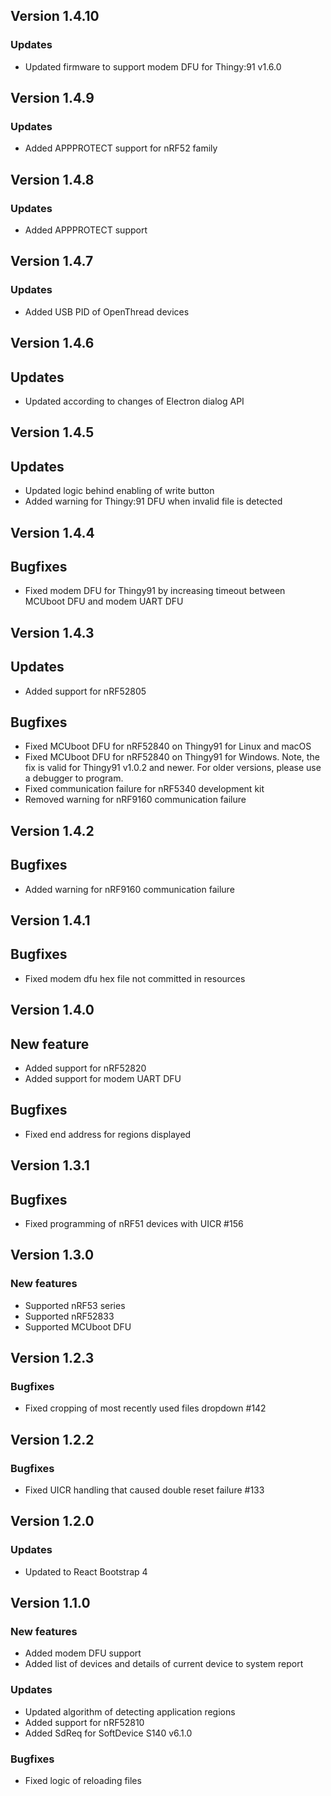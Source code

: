 ## Version 1.4.10
### Updates
* Updated firmware to support modem DFU for Thingy:91 v1.6.0

## Version 1.4.9
### Updates
* Added APPPROTECT support for nRF52 family

## Version 1.4.8
### Updates
* Added APPPROTECT support

## Version 1.4.7
### Updates
* Added USB PID of OpenThread devices

## Version 1.4.6
## Updates
* Updated according to changes of Electron dialog API

## Version 1.4.5
## Updates
* Updated logic behind enabling of write button
* Added warning for Thingy:91 DFU when invalid file is detected

## Version 1.4.4
## Bugfixes
* Fixed modem DFU for Thingy91 by increasing timeout between MCUboot DFU and modem UART DFU

## Version 1.4.3
## Updates
* Added support for nRF52805
## Bugfixes
* Fixed MCUboot DFU for nRF52840 on Thingy91 for Linux and macOS
* Fixed MCUboot DFU for nRF52840 on Thingy91 for Windows.
Note, the fix is valid for Thingy91 v1.0.2 and newer.
For older versions, please use a debugger to program.
* Fixed communication failure for nRF5340 development kit
* Removed warning for nRF9160 communication failure

## Version 1.4.2
## Bugfixes
* Added warning for nRF9160 communication failure

## Version 1.4.1
## Bugfixes
* Fixed modem dfu hex file not committed in resources

## Version 1.4.0
## New feature
* Added support for nRF52820
* Added support for modem UART DFU

## Bugfixes
* Fixed end address for regions displayed

## Version 1.3.1
## Bugfixes
* Fixed programming of nRF51 devices with UICR #156

## Version 1.3.0
### New features
* Supported nRF53 series
* Supported nRF52833
* Supported MCUboot DFU

## Version 1.2.3
### Bugfixes
* Fixed cropping of most recently used files dropdown #142

## Version 1.2.2
### Bugfixes
* Fixed UICR handling that caused double reset failure #133

## Version 1.2.0
### Updates
* Updated to React Bootstrap 4

## Version 1.1.0
### New features
* Added modem DFU support
* Added list of devices and details of current device to system report
### Updates
* Updated algorithm of detecting application regions
* Added support for nRF52810
* Added SdReq for SoftDevice S140 v6.1.0
### Bugfixes
* Fixed logic of reloading files
